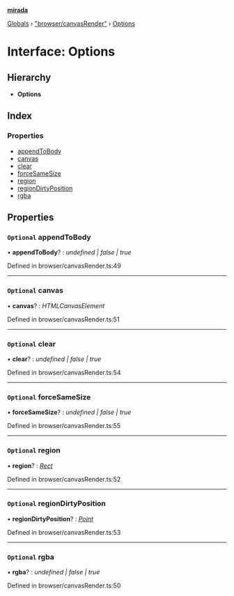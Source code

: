 **[mirada](../README.md)**

[Globals](../README.md) › ["browser/canvasRender"](../modules/_browser_canvasrender_.md) › [Options](_browser_canvasrender_.options.md)

# Interface: Options

## Hierarchy

* **Options**

## Index

### Properties

* [appendToBody](_browser_canvasrender_.options.md#optional-appendtobody)
* [canvas](_browser_canvasrender_.options.md#optional-canvas)
* [clear](_browser_canvasrender_.options.md#optional-clear)
* [forceSameSize](_browser_canvasrender_.options.md#optional-forcesamesize)
* [region](_browser_canvasrender_.options.md#optional-region)
* [regionDirtyPosition](_browser_canvasrender_.options.md#optional-regiondirtyposition)
* [rgba](_browser_canvasrender_.options.md#optional-rgba)

## Properties

### `Optional` appendToBody

• **appendToBody**? : *undefined | false | true*

Defined in browser/canvasRender.ts:49

___

### `Optional` canvas

• **canvas**? : *HTMLCanvasElement*

Defined in browser/canvasRender.ts:51

___

### `Optional` clear

• **clear**? : *undefined | false | true*

Defined in browser/canvasRender.ts:54

___

### `Optional` forceSameSize

• **forceSameSize**? : *undefined | false | true*

Defined in browser/canvasRender.ts:55

___

### `Optional` region

• **region**? : *[Rect](../classes/_types_opencv__hacks_.rect.md)*

Defined in browser/canvasRender.ts:52

___

### `Optional` regionDirtyPosition

• **regionDirtyPosition**? : *[Point](../classes/_types_opencv__hacks_.point.md)*

Defined in browser/canvasRender.ts:53

___

### `Optional` rgba

• **rgba**? : *undefined | false | true*

Defined in browser/canvasRender.ts:50